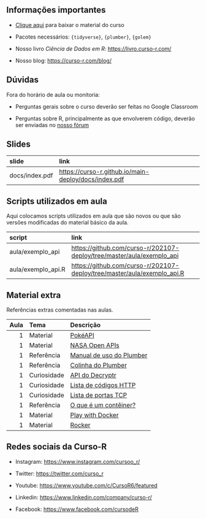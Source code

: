 
<!-- README.md is generated from README.Rmd. Please edit that file -->

## Informações importantes

-   [Clique
    aqui](https://github.com/curso-r/main-deploy/raw/master/material.zip)
    para baixar o material do curso

-   Pacotes necessários: `{tidyverse}`, `{plumber}`, `{golem}`

-   Nosso livro *Ciência de Dados em R*: <https://livro.curso-r.com/>

-   Nosso blog: <https://curso-r.com/blog/>

## Dúvidas

Fora do horário de aula ou monitoria:

-   Perguntas gerais sobre o curso deverão ser feitas no Google
    Classroom

-   Perguntas sobre R, principalmente as que envolverem código, deverão
    ser enviadas no [nosso fórum](https://discourse.curso-r.com/)

## Slides

| slide          | link                                                   |
|:---------------|:-------------------------------------------------------|
| docs/index.pdf | <https://curso-r.github.io/main-deploy/docs/index.pdf> |

## Scripts utilizados em aula

Aqui colocamos scripts utilizados em aula que são novos ou que são
versões modificadas do material básico da aula.

| script              | link                                                                      |
|:--------------------|:--------------------------------------------------------------------------|
| aula/exemplo\_api   | <https://github.com/curso-r/202107-deploy/tree/master/aula/exemplo_api>   |
| aula/exemplo\_api.R | <https://github.com/curso-r/202107-deploy/tree/master/aula/exemplo_api.R> |

## Material extra

Referências extras comentadas nas aulas.

| Aula | Tema        | Descrição                                                                                      |
|-----:|:------------|:-----------------------------------------------------------------------------------------------|
|    1 | Material    | [PokéAPI](https://pokeapi.co/docs/v2)                                                          |
|    1 | Material    | [NASA Open APIs](https://api.nasa.gov/)                                                        |
|    1 | Referência  | [Manual de uso do Plumber](https://www.rplumber.io/)                                           |
|    1 | Referência  | [Colinha do Plumber](https://raw.githubusercontent.com/rstudio/cheatsheets/master/plumber.pdf) |
|    1 | Curiosidade | [API do Decryptr](https://decryptr.netlify.app/)                                               |
|    1 | Curiosidade | [Lista de códigos HTTP](https://pt.wikipedia.org/wiki/Lista_de_c%C3%B3digos_de_estado_HTTP)    |
|    1 | Curiosidade | [Lista de portas TCP](https://pt.wikipedia.org/wiki/Lista_de_portas_dos_protocolos_TCP_e_UDP)  |
|    1 | Referência  | [O que é um contêiner?](https://www.docker.com/resources/what-container)                       |
|    1 | Material    | [Play with Docker](https://labs.play-with-docker.com/)                                         |
|    1 | Material    | [Rocker](https://hub.docker.com/u/rocker)                                                      |

## Redes sociais da Curso-R

-   Instagram: <https://www.instagram.com/cursoo_r/>

-   Twitter: <https://twitter.com/curso_r>

-   Youtube: <https://www.youtube.com/c/CursoR6/featured>

-   Linkedin: <https://www.linkedin.com/company/curso-r/>

-   Facebook: <https://www.facebook.com/cursodeR>
